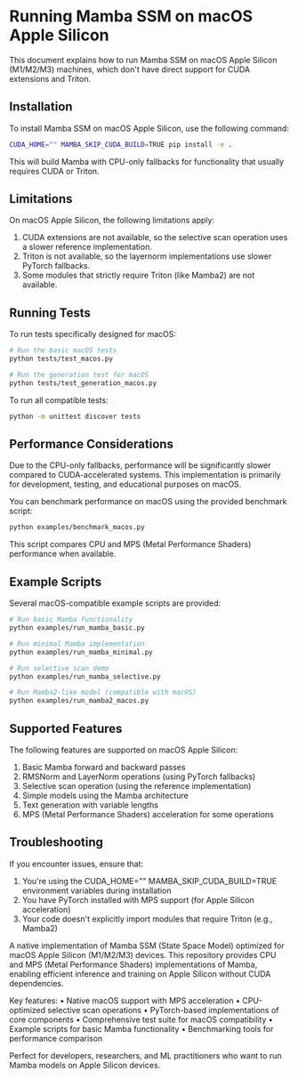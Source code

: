 # Running Mamba SSM on macOS Apple Silicon

This document explains how to run Mamba SSM on macOS Apple Silicon (M1/M2/M3) machines, which don't have direct support for CUDA extensions and Triton.

## Installation

To install Mamba SSM on macOS Apple Silicon, use the following command:

```bash
CUDA_HOME="" MAMBA_SKIP_CUDA_BUILD=TRUE pip install -e .
```

This will build Mamba with CPU-only fallbacks for functionality that usually requires CUDA or Triton.

## Limitations

On macOS Apple Silicon, the following limitations apply:

1. CUDA extensions are not available, so the selective scan operation uses a slower reference implementation.
2. Triton is not available, so the layernorm implementations use slower PyTorch fallbacks.
3. Some modules that strictly require Triton (like Mamba2) are not available.

## Running Tests

To run tests specifically designed for macOS:

```bash
# Run the basic macOS tests
python tests/test_macos.py

# Run the generation test for macOS
python tests/test_generation_macos.py
```

To run all compatible tests:

```bash
python -m unittest discover tests
```

## Performance Considerations

Due to the CPU-only fallbacks, performance will be significantly slower compared to CUDA-accelerated systems. This implementation is primarily for development, testing, and educational purposes on macOS.

You can benchmark performance on macOS using the provided benchmark script:

```bash
python examples/benchmark_macos.py
```

This script compares CPU and MPS (Metal Performance Shaders) performance when available.

## Example Scripts

Several macOS-compatible example scripts are provided:

```bash
# Run basic Mamba functionality
python examples/run_mamba_basic.py

# Run minimal Mamba implementation
python examples/run_mamba_minimal.py

# Run selective scan demo
python examples/run_mamba_selective.py

# Run Mamba2-like model (compatible with macOS)
python examples/run_mamba2_macos.py
```

## Supported Features

The following features are supported on macOS Apple Silicon:

1. Basic Mamba forward and backward passes
2. RMSNorm and LayerNorm operations (using PyTorch fallbacks)
3. Selective scan operation (using the reference implementation)
4. Simple models using the Mamba architecture
5. Text generation with variable lengths
6. MPS (Metal Performance Shaders) acceleration for some operations

## Troubleshooting

If you encounter issues, ensure that:

1. You're using the CUDA_HOME="" MAMBA_SKIP_CUDA_BUILD=TRUE environment variables during installation
2. You have PyTorch installed with MPS support (for Apple Silicon acceleration)
3. Your code doesn't explicitly import modules that require Triton (e.g., Mamba2)

A native implementation of Mamba SSM (State Space Model) optimized for macOS Apple Silicon (M1/M2/M3) devices. This repository provides CPU and MPS (Metal Performance Shaders) implementations of Mamba, enabling efficient inference and training on Apple Silicon without CUDA dependencies.

Key features:
• Native macOS support with MPS acceleration
• CPU-optimized selective scan operations
• PyTorch-based implementations of core components
• Comprehensive test suite for macOS compatibility
• Example scripts for basic Mamba functionality
• Benchmarking tools for performance comparison

Perfect for developers, researchers, and ML practitioners who want to run Mamba models on Apple Silicon devices. 